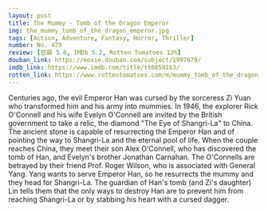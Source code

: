 ```yaml
---
layout: post 
title: The Mummy - Tomb of the Dragon Emperor
img: the_mummy_tomb_of_the_dragon_emperor.jpg
tags: [Action, Adventure, Fantasy, Horror, Thriller]
number: No. 479
review: [豆瓣 5.6, IMDb 5.2, Rotten Tomatoes 13%]
douban_link: https://movie.douban.com/subject/1997679/
imdb_link: https://www.imdb.com/title/tt0859163/
rotten_link: https://www.rottentomatoes.com/m/mummy_tomb_of_the_dragon_emperor
---
```


Centuries ago, the evil Emperor Han was cursed by the sorceress Zi Yuan who transformed him and his army into mummies. In 1946, the explorer Rick O'Connell and his wife Evelyn O'Connell are invited by the British government to take a relic, the diamond "The Eye of Shangri-La" to China. The ancient stone is capable of resurrecting the Emperor Han and of pointing the way to Shangri-La and the eternal pool of life. When the couple reaches China, they meet their son Alex O'Connell, who has discovered the tomb of Han, and Evelyn's brother Jonathan Carnahan. The O'Connells are betrayed by their friend Prof. Roger Wilson, who is associated with General Yang. Yang wants to serve Emperor Han, so he resurrects the mummy and they head for Shangri-La. The guardian of Han's tomb (and Zi's daughter) Lin tells them that the only ways to destroy Han are to prevent him from reaching Shangri-La or by stabbing his heart with a cursed dagger.